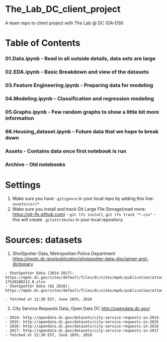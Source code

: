 # The_Lab_DC_client_project
A team repo to client project with The Lab @ DC (GA-DSI)

# Table of Contents
### 01.Data.ipynb - Read in all outside details, data sets are large
### 02.EDA.ipynb - Basic Breakdown and view of the datasets
### 03.Feature Engineering.ipynb - Preparing data for modeling
### 04.Modeling.ipynb - Classification and regression modeling
### 05.Graphs.ipynb - Few random graphs to show a little bit more information
### 98.Housing_dataset.ipynb - Future data that we hope to break down
### Assets - Contains data once first notebook is run
### Archive - Old notebooks

# Settings
  1) Make sure you have `.gitignore` in your local repo by adding this line: `assets/csr/*`
  2) Make sure you install and track Git Large File Storage(read more: https://git-lfs.github.com)
    - `git lfs install`, `git lfs track "*.csv"`
    - this will create  `.gitattributes` in your local repository.

# Sources: datasets
  1) ShotSpotter Data, Metropolitan Police Department
    https://mpdc.dc.gov/publication/shotspotter-data-disclaimer-and-dictionary

    - ShotSpotter Data (2014-2017): https://mpdc.dc.gov/sites/default/files/dc/sites/mpdc/publication/attachments/ShotSpotter%20Data%2014-17%20180213_0.xlsx
    - ShotSpotter Data (Q1 2018): https://mpdc.dc.gov/sites/default/files/dc/sites/mpdc/publication/attachments/ShotSpotter%20Public%20Data%20Q1%202018.xlsx

    - fetched at 12:30 EST, June 18th, 2018

  2) City Service Requests Data, Open Data DC
    http://opendata.dc.gov/

    - 2014: http://opendata.dc.gov/datasets/city-service-requests-in-2014
    - 2015: http://opendata.dc.gov/datasets/city-service-requests-in-2015
    - 2016: http://opendata.dc.gov/datasets/city-service-requests-in-2016
    - 2017: http://opendata.dc.gov/datasets/city-service-requests-in-2017
    - fetched at 12:30 EST, June 18th, 2018
